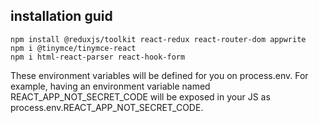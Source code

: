 ## installation guid

```
npm install @reduxjs/toolkit react-redux react-router-dom appwrite
npm i @tinymce/tinymce-react
npm i html-react-parser react-hook-form

```

These environment variables will be defined for you on process.env. For example, having an environment variable named REACT_APP_NOT_SECRET_CODE will be exposed in your JS as process.env.REACT_APP_NOT_SECRET_CODE.
